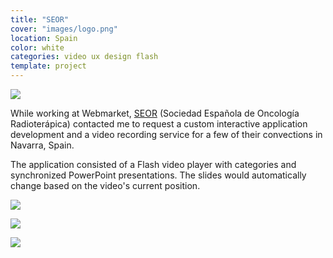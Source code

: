```yaml
---
title: "SEOR"
cover: "images/logo.png"
location: Spain
color: white
categories: video ux design flash
template: project
---
```


![](/work/seor/images/1.png)

While working at Webmarket, [SEOR](http://www.seor.es/) (Sociedad Española de Oncología Radioterápica) contacted me to request a custom interactive application development and a video recording service for a few of their convections in Navarra, Spain.

The application consisted of a Flash video player with categories and synchronized PowerPoint presentations. The slides would automatically change based on the video's current position.

![](/work/seor/images/2.jpg)

![](/work/seor/images/3.jpg)

![](/work/seor/images/4.jpg)
